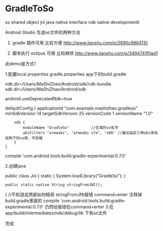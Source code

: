 # GradleToSo
so shared object
jni java native interface
ndk native developmentit

Android Studio 生成so文件的两种方法

1. gradle  插件可用 比较方便
http://www.jianshu.com/p/2690c9964110

2. 脚本执行 eclipse 可用 比较麻烦
http://www.jianshu.com/p/3494741f0ad1

此demo是方式1

1.配置local.properties gradle.properties app下的build.gradle

ndk.dir=/Users/MaShiZhao/Android/sdk/ndk-bundle
sdk.dir=/Users/MaShiZhao/Android/sdk

android.useDeprecatedNdk=true

defaultConfig {
        applicationId "com.example.mashizhao.gradleso"
        minSdkVersion 14
        targetSdkVersion 25
        versionCode 1
        versionName "1.0"

        ndk {
            moduleName "GradleSo"          //生成的so名字
            abiFilters "armeabi", "armeabi-v7a", "x86" //输出指定三种abi体系结构下的so库，可忽略
        }
    }
    
compile 'com.android.tools.build:gradle-experimental:0.7.0'

2.创建java 

public class Jni
 {
    static {
        System.loadLibrary("GradleSo");
    }

    public static native String stringFromJNI();

 }
//不知道这两部如何精简
stringFromJNI报错 command+enter
注释掉build.gradle里面的 compile 'com.android.tools.build:gradle-experimental:0.7.0' 
仍然给报错在command+enter
3.在app/build/intermediates/ndk/debug/lib 下有so文件

完成
 



